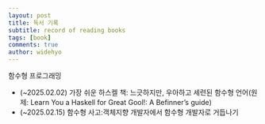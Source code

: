 ```yaml
---
layout: post
title: 독서 기록
subtitle: record of reading books
tags: [book]
comments: true
author: widehyo
---
```


함수형 프로그래밍

- (~2025.02.02) 가장 쉬운 하스켈 책: 느긋하지만, 우아하고 세련된 함수형 언어(원제: Learn You a Haskell for Great Gool!: A Befinner’s guide)
- (~2025.02.15) 함수형 사고:객체지향 개발자에서 함수형 개발자로 거듭나기
